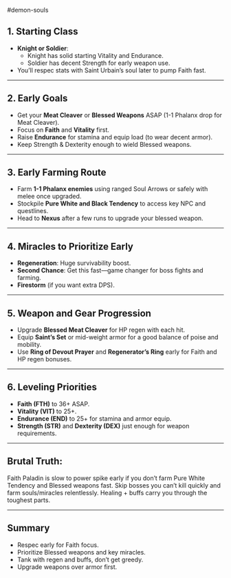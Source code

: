 #demon-souls
## 1. Starting Class
- **Knight or Soldier**:  
  - Knight has solid starting Vitality and Endurance.  
  - Soldier has decent Strength for early weapon use.  
- You’ll respec stats with Saint Urbain’s soul later to pump Faith fast.

---

## 2. Early Goals
- Get your **Meat Cleaver** or **Blessed Weapons** ASAP (1-1 Phalanx drop for Meat Cleaver).  
- Focus on **Faith** and **Vitality** first.  
- Raise **Endurance** for stamina and equip load (to wear decent armor).  
- Keep Strength & Dexterity enough to wield Blessed weapons.

---

## 3. Early Farming Route
- Farm **1-1 Phalanx enemies** using ranged Soul Arrows or safely with melee once upgraded.  
- Stockpile **Pure White and Black Tendency** to access key NPC and questlines.  
- Head to **Nexus** after a few runs to upgrade your blessed weapon.

---

## 4. Miracles to Prioritize Early
- **Regeneration**: Huge survivability boost.  
- **Second Chance**: Get this fast—game changer for boss fights and farming.  
- **Firestorm** (if you want extra DPS).

---

## 5. Weapon and Gear Progression
- Upgrade **Blessed Meat Cleaver** for HP regen with each hit.  
- Equip **Saint’s Set** or mid-weight armor for a good balance of poise and mobility.  
- Use **Ring of Devout Prayer** and **Regenerator’s Ring** early for Faith and HP regen bonuses.

---

## 6. Leveling Priorities  
- **Faith (FTH)** to 36+ ASAP.  
- **Vitality (VIT)** to 25+.  
- **Endurance (END)** to 25+ for stamina and armor equip.  
- **Strength (STR)** and **Dexterity (DEX)** just enough for weapon requirements.

---

## Brutal Truth:  
Faith Paladin is slow to power spike early if you don’t farm Pure White Tendency and Blessed weapons fast. Skip bosses you can’t kill quickly and farm souls/miracles relentlessly. Healing + buffs carry you through the toughest parts.

---

## Summary  
- Respec early for Faith focus.  
- Prioritize Blessed weapons and key miracles.  
- Tank with regen and buffs, don’t get greedy.  
- Upgrade weapons over armor first.

